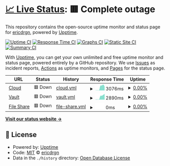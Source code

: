 # [📈 Live Status](https://status.drgn.xyz): <!--live status--> **🟥 Complete outage**

This repository contains the open-source uptime monitor and status page for [ericdrgn](https://status.drgn.xyz), powered by [Upptime](https://github.com/upptime/upptime).

[![Uptime CI](https://github.com/ericdrgn/drgnstats/workflows/Uptime%20CI/badge.svg)](https://github.com/ericdrgn/drgnstatus/actions?query=workflow%3A%22Uptime+CI%22)
[![Response Time CI](https://github.com/ericdrgn/drgnstats/workflows/Response%20Time%20CI/badge.svg)](https://github.com/ericdrgn/drgnstatus/actions?query=workflow%3A%22Response+Time+CI%22)
[![Graphs CI](https://github.com/ericdrgn/drgnstats/workflows/Graphs%20CI/badge.svg)](https://github.com/ericdrgn/drgnstatus/actions?query=workflow%3A%22Graphs+CI%22)
[![Static Site CI](https://github.com/ericdrgn/drgnstats/workflows/Static%20Site%20CI/badge.svg)](https://github.com/ericdrgn/drgnstatus/actions?query=workflow%3A%22Static+Site+CI%22)
[![Summary CI](https://github.com/ericdrgn/drgnstats/workflows/Summary%20CI/badge.svg)](https://github.com/ericdrgn/drgnstatus/actions?query=workflow%3A%22Summary+CI%22)

With [Upptime](https://upptime.js.org), you can get your own unlimited and free uptime monitor and status page, powered entirely by a GitHub repository. We use [Issues](https://github.com/ericdrgn/drgnstats/issues) as incident reports, [Actions](https://github.com/ericdrgn/drgnstats/actions) as uptime monitors, and [Pages](https://status.drgn.xyz) for the status page.

<!--start: status pages-->
<!-- This summary is generated by Upptime (https://github.com/upptime/upptime) -->
<!-- Do not edit this manually, your changes will be overwritten -->
<!-- prettier-ignore -->
| URL | Status | History | Response Time | Uptime |
| --- | ------ | ------- | ------------- | ------ |
| <img alt="" src="https://res.cloudinary.com/drgn/image/upload/v1617220764/favicon_n61otn.png" height="13"> [Cloud](https://cloud.drgn.xyz) | 🟥 Down | [cloud.yml](https://github.com/ericdrgn/drgn.status/commits/HEAD/history/cloud.yml) | <details><summary><img alt="Response time graph" src="./graphs/cloud/response-time-week.png" height="20"> 3076ms</summary><br><a href="https://status.drgn.xyz/history/cloud"><img alt="Response time 3297" src="https://img.shields.io/endpoint?url=https%3A%2F%2Fraw.githubusercontent.com%2Fericdrgn%2Fdrgn.status%2FHEAD%2Fapi%2Fcloud%2Fresponse-time.json"></a><br><a href="https://status.drgn.xyz/history/cloud"><img alt="24-hour response time 4181" src="https://img.shields.io/endpoint?url=https%3A%2F%2Fraw.githubusercontent.com%2Fericdrgn%2Fdrgn.status%2FHEAD%2Fapi%2Fcloud%2Fresponse-time-day.json"></a><br><a href="https://status.drgn.xyz/history/cloud"><img alt="7-day response time 3076" src="https://img.shields.io/endpoint?url=https%3A%2F%2Fraw.githubusercontent.com%2Fericdrgn%2Fdrgn.status%2FHEAD%2Fapi%2Fcloud%2Fresponse-time-week.json"></a><br><a href="https://status.drgn.xyz/history/cloud"><img alt="30-day response time 822" src="https://img.shields.io/endpoint?url=https%3A%2F%2Fraw.githubusercontent.com%2Fericdrgn%2Fdrgn.status%2FHEAD%2Fapi%2Fcloud%2Fresponse-time-month.json"></a><br><a href="https://status.drgn.xyz/history/cloud"><img alt="1-year response time 4074" src="https://img.shields.io/endpoint?url=https%3A%2F%2Fraw.githubusercontent.com%2Fericdrgn%2Fdrgn.status%2FHEAD%2Fapi%2Fcloud%2Fresponse-time-year.json"></a></details> | <details><summary><a href="https://status.drgn.xyz/history/cloud">0.00%</a></summary><a href="https://status.drgn.xyz/history/cloud"><img alt="All-time uptime 72.67%" src="https://img.shields.io/endpoint?url=https%3A%2F%2Fraw.githubusercontent.com%2Fericdrgn%2Fdrgn.status%2FHEAD%2Fapi%2Fcloud%2Fuptime.json"></a><br><a href="https://status.drgn.xyz/history/cloud"><img alt="24-hour uptime 0.00%" src="https://img.shields.io/endpoint?url=https%3A%2F%2Fraw.githubusercontent.com%2Fericdrgn%2Fdrgn.status%2FHEAD%2Fapi%2Fcloud%2Fuptime-day.json"></a><br><a href="https://status.drgn.xyz/history/cloud"><img alt="7-day uptime 0.00%" src="https://img.shields.io/endpoint?url=https%3A%2F%2Fraw.githubusercontent.com%2Fericdrgn%2Fdrgn.status%2FHEAD%2Fapi%2Fcloud%2Fuptime-week.json"></a><br><a href="https://status.drgn.xyz/history/cloud"><img alt="30-day uptime 1.38%" src="https://img.shields.io/endpoint?url=https%3A%2F%2Fraw.githubusercontent.com%2Fericdrgn%2Fdrgn.status%2FHEAD%2Fapi%2Fcloud%2Fuptime-month.json"></a><br><a href="https://status.drgn.xyz/history/cloud"><img alt="1-year uptime 0.00%" src="https://img.shields.io/endpoint?url=https%3A%2F%2Fraw.githubusercontent.com%2Fericdrgn%2Fdrgn.status%2FHEAD%2Fapi%2Fcloud%2Fuptime-year.json"></a></details>
| <img alt="" src="https://res.cloudinary.com/drgn/image/upload/v1617220764/favicon_n61otn.png" height="13"> [Vault](https://vault.drgn.xyz) | 🟥 Down | [vault.yml](https://github.com/ericdrgn/drgn.status/commits/HEAD/history/vault.yml) | <details><summary><img alt="Response time graph" src="./graphs/vault/response-time-week.png" height="20"> 2890ms</summary><br><a href="https://status.drgn.xyz/history/vault"><img alt="Response time 2466" src="https://img.shields.io/endpoint?url=https%3A%2F%2Fraw.githubusercontent.com%2Fericdrgn%2Fdrgn.status%2FHEAD%2Fapi%2Fvault%2Fresponse-time.json"></a><br><a href="https://status.drgn.xyz/history/vault"><img alt="24-hour response time 6219" src="https://img.shields.io/endpoint?url=https%3A%2F%2Fraw.githubusercontent.com%2Fericdrgn%2Fdrgn.status%2FHEAD%2Fapi%2Fvault%2Fresponse-time-day.json"></a><br><a href="https://status.drgn.xyz/history/vault"><img alt="7-day response time 2890" src="https://img.shields.io/endpoint?url=https%3A%2F%2Fraw.githubusercontent.com%2Fericdrgn%2Fdrgn.status%2FHEAD%2Fapi%2Fvault%2Fresponse-time-week.json"></a><br><a href="https://status.drgn.xyz/history/vault"><img alt="30-day response time 780" src="https://img.shields.io/endpoint?url=https%3A%2F%2Fraw.githubusercontent.com%2Fericdrgn%2Fdrgn.status%2FHEAD%2Fapi%2Fvault%2Fresponse-time-month.json"></a><br><a href="https://status.drgn.xyz/history/vault"><img alt="1-year response time 3278" src="https://img.shields.io/endpoint?url=https%3A%2F%2Fraw.githubusercontent.com%2Fericdrgn%2Fdrgn.status%2FHEAD%2Fapi%2Fvault%2Fresponse-time-year.json"></a></details> | <details><summary><a href="https://status.drgn.xyz/history/vault">0.00%</a></summary><a href="https://status.drgn.xyz/history/vault"><img alt="All-time uptime 81.87%" src="https://img.shields.io/endpoint?url=https%3A%2F%2Fraw.githubusercontent.com%2Fericdrgn%2Fdrgn.status%2FHEAD%2Fapi%2Fvault%2Fuptime.json"></a><br><a href="https://status.drgn.xyz/history/vault"><img alt="24-hour uptime 0.00%" src="https://img.shields.io/endpoint?url=https%3A%2F%2Fraw.githubusercontent.com%2Fericdrgn%2Fdrgn.status%2FHEAD%2Fapi%2Fvault%2Fuptime-day.json"></a><br><a href="https://status.drgn.xyz/history/vault"><img alt="7-day uptime 0.00%" src="https://img.shields.io/endpoint?url=https%3A%2F%2Fraw.githubusercontent.com%2Fericdrgn%2Fdrgn.status%2FHEAD%2Fapi%2Fvault%2Fuptime-week.json"></a><br><a href="https://status.drgn.xyz/history/vault"><img alt="30-day uptime 1.38%" src="https://img.shields.io/endpoint?url=https%3A%2F%2Fraw.githubusercontent.com%2Fericdrgn%2Fdrgn.status%2FHEAD%2Fapi%2Fvault%2Fuptime-month.json"></a><br><a href="https://status.drgn.xyz/history/vault"><img alt="1-year uptime 25.93%" src="https://img.shields.io/endpoint?url=https%3A%2F%2Fraw.githubusercontent.com%2Fericdrgn%2Fdrgn.status%2FHEAD%2Fapi%2Fvault%2Fuptime-year.json"></a></details>
| <img alt="" src="https://res.cloudinary.com/drgn/image/upload/v1617220764/favicon_n61otn.png" height="13"> [File Share](https://share.drgn.xyz) | 🟥 Down | [file-share.yml](https://github.com/ericdrgn/drgn.status/commits/HEAD/history/file-share.yml) | <details><summary><img alt="Response time graph" src="./graphs/file-share/response-time-week.png" height="20"> 0ms</summary><br><a href="https://status.drgn.xyz/history/file-share"><img alt="Response time 186" src="https://img.shields.io/endpoint?url=https%3A%2F%2Fraw.githubusercontent.com%2Fericdrgn%2Fdrgn.status%2FHEAD%2Fapi%2Ffile-share%2Fresponse-time.json"></a><br><a href="https://status.drgn.xyz/history/file-share"><img alt="24-hour response time 0" src="https://img.shields.io/endpoint?url=https%3A%2F%2Fraw.githubusercontent.com%2Fericdrgn%2Fdrgn.status%2FHEAD%2Fapi%2Ffile-share%2Fresponse-time-day.json"></a><br><a href="https://status.drgn.xyz/history/file-share"><img alt="7-day response time 0" src="https://img.shields.io/endpoint?url=https%3A%2F%2Fraw.githubusercontent.com%2Fericdrgn%2Fdrgn.status%2FHEAD%2Fapi%2Ffile-share%2Fresponse-time-week.json"></a><br><a href="https://status.drgn.xyz/history/file-share"><img alt="30-day response time 0" src="https://img.shields.io/endpoint?url=https%3A%2F%2Fraw.githubusercontent.com%2Fericdrgn%2Fdrgn.status%2FHEAD%2Fapi%2Ffile-share%2Fresponse-time-month.json"></a><br><a href="https://status.drgn.xyz/history/file-share"><img alt="1-year response time 0" src="https://img.shields.io/endpoint?url=https%3A%2F%2Fraw.githubusercontent.com%2Fericdrgn%2Fdrgn.status%2FHEAD%2Fapi%2Ffile-share%2Fresponse-time-year.json"></a></details> | <details><summary><a href="https://status.drgn.xyz/history/file-share">0.00%</a></summary><a href="https://status.drgn.xyz/history/file-share"><img alt="All-time uptime 69.85%" src="https://img.shields.io/endpoint?url=https%3A%2F%2Fraw.githubusercontent.com%2Fericdrgn%2Fdrgn.status%2FHEAD%2Fapi%2Ffile-share%2Fuptime.json"></a><br><a href="https://status.drgn.xyz/history/file-share"><img alt="24-hour uptime 0.00%" src="https://img.shields.io/endpoint?url=https%3A%2F%2Fraw.githubusercontent.com%2Fericdrgn%2Fdrgn.status%2FHEAD%2Fapi%2Ffile-share%2Fuptime-day.json"></a><br><a href="https://status.drgn.xyz/history/file-share"><img alt="7-day uptime 0.00%" src="https://img.shields.io/endpoint?url=https%3A%2F%2Fraw.githubusercontent.com%2Fericdrgn%2Fdrgn.status%2FHEAD%2Fapi%2Ffile-share%2Fuptime-week.json"></a><br><a href="https://status.drgn.xyz/history/file-share"><img alt="30-day uptime 1.38%" src="https://img.shields.io/endpoint?url=https%3A%2F%2Fraw.githubusercontent.com%2Fericdrgn%2Fdrgn.status%2FHEAD%2Fapi%2Ffile-share%2Fuptime-month.json"></a><br><a href="https://status.drgn.xyz/history/file-share"><img alt="1-year uptime 0.00%" src="https://img.shields.io/endpoint?url=https%3A%2F%2Fraw.githubusercontent.com%2Fericdrgn%2Fdrgn.status%2FHEAD%2Fapi%2Ffile-share%2Fuptime-year.json"></a></details>

<!--end: status pages-->

[**Visit our status website →**](https://status.drgn.xyz)

## 📄 License

- Powered by: [Upptime](https://github.com/upptime/upptime)
- Code: [MIT](./LICENSE) © [ericdrgn](https://status.drgn.xyz)
- Data in the `./history` directory: [Open Database License](https://opendatacommons.org/licenses/odbl/1-0/)
